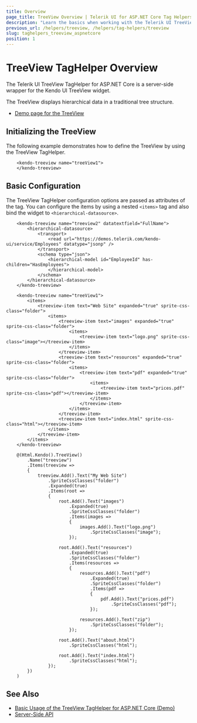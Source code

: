 ```yaml
---
title: Overview
page_title: TreeView Overview | Telerik UI for ASP.NET Core Tag Helpers
description: "Learn the basics when working with the Telerik UI TreeView TagHelper for ASP.NET Core (MVC 6 or ASP.NET Core MVC)."
previous_url: /helpers/treeview, /helpers/tag-helpers/treeview
slug: taghelpers_treeview_aspnetcore
position: 1
---
```


# TreeView TagHelper Overview

The Telerik UI TreeView TagHelper for ASP.NET Core is a server-side wrapper for the Kendo UI TreeView widget.

The TreeView displays hierarchical data in a traditional tree structure.

* [Demo page for the TreeView](https://demos.telerik.com/aspnet-core/treeview/tag-helper)

## Initializing the TreeView

The following example demonstrates how to define the TreeView by using the TreeView TagHelper.

        <kendo-treeview name="treeView1">
        </kendo-treeview>

## Basic Configuration

The TreeView TagHelper configuration options are passed as attributes of the tag. You can configure the items by using a nested `<items>` tag and also bind the widget to `<hierarchical-datasource>`.

```tagHelper
    <kendo-treeview name="treeview2" datatextfield="FullName">
        <hierarchical-datasource>
            <transport>
                <read url="https://demos.telerik.com/kendo-ui/service/Employees" datatype="jsonp" />
            </transport>
            <schema type="json">
                <hierarchical-model id="EmployeeId" has-children="HasEmployees">
                </hierarchical-model>
            </schema>
        </hierarchical-datasource>
    </kendo-treeview>
```
```tagHelper-items
    <kendo-treeview name="treeView1">
        <items>
            <treeview-item text="Web Site" expanded="true" sprite-css-class="folder">
                <items>
                    <treeview-item text="images" expanded="true" sprite-css-class="folder">
                        <items>
                            <treeview-item text="logo.png" sprite-css-class="image"></treeview-item>
                        </items>
                    </treeview-item>
                    <treeview-item text="resources" expanded="true" sprite-css-class="folder">
                        <items>
                            <treeview-item text="pdf" expanded="true" sprite-css-class="folder">
                                <items>
                                    <treeview-item text="prices.pdf" sprite-css-class="pdf"></treeview-item>
                                </items>
                            </treeview-item>
                        </items>
                    </treeview-item>
                    <treeview-item text="index.html" sprite-css-class="html"></treeview-item>
                </items>
            </treeview-item>
        </items>
    </kendo-treeview>
```
```cshtml
    @(Html.Kendo().TreeView()
        .Name("treeview")
        .Items(treeview =>
        {
            treeview.Add().Text("My Web Site")
                .SpriteCssClasses("folder")
                .Expanded(true)
                .Items(root =>
                {
                    root.Add().Text("images")
                        .Expanded(true)
                        .SpriteCssClasses("folder")
                        .Items(images =>
                        {
                            images.Add().Text("logo.png")
                                .SpriteCssClasses("image");
                        });

                    root.Add().Text("resources")
                        .Expanded(true)
                        .SpriteCssClasses("folder")
                        .Items(resources =>
                        {
                            resources.Add().Text("pdf")
                                .Expanded(true)
                                .SpriteCssClasses("folder")
                                .Items(pdf =>
                                {
                                    pdf.Add().Text("prices.pdf")
                                        .SpriteCssClasses("pdf");
                                });

                            resources.Add().Text("zip")
                                .SpriteCssClasses("folder");
                        });

                    root.Add().Text("about.html")
                        .SpriteCssClasses("html");

                    root.Add().Text("index.html")
                        .SpriteCssClasses("html");
                });
        })
    )
```

## See Also

* [Basic Usage of the TreeView TagHelper for ASP.NET Core (Demo)](https://demos.telerik.com/aspnet-core/treeview/tag-helper)
* [Server-Side API](/api/treeview)

